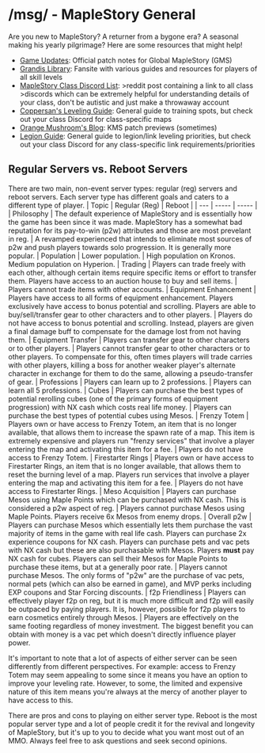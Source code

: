 # /msg/ - MapleStory General
Are you new to MapleStory? A returner from a bygone era? A seasonal making his yearly pilgrimage? Here are some resources that might help!

- [Game Updates](https://maplestory.nexon.net/updates): Official patch notes for Global MapleStory (GMS)
- [Grandis Library](https://grandislibrary.com/): Fansite with various guides and resources for players of all skill levels
- [MapleStory Class Discord List](https://www.reddit.com/r/Maplestory/comments/13jji1j/master_list_of_class_discord_links_for_savior_and/): >reddit post containing a link to all class >discords which can be extremely helpful for understanding details of your class, don't be autistic and just make a throwaway account
- [Coppersan's Leveling Guide](https://www.youtube.com/watch?v=GIoxMe7MVbA): General guide to training spots, but check out your class Discord for class-specific maps
- [Orange Mushroom's Blog](https://orangemushroom.net/): KMS patch previews (sometimes)
- [Legion Guide](https://docs.google.com/document/d/1j6NlbBwZdzE3WPMqjiDOYBVRjQ-Ci-QfXfaj5shohsM/edit): General guide to legion/link leveling priorities, but check out your class Discord for any class-specific link requirements/priorities

## Regular Servers vs. Reboot Servers
There are two main, non-event server types: regular (reg) servers and reboot servers. Each server type has different goals and caters to a different type of player.
| Topic | Regular (Reg) | Reboot |
| --- | ----- | ----- |
| Philosophy | The default experience of MapleStory and is essentially how the game has been since it was made. MapleStory has a somewhat bad reputation for its pay-to-win (p2w) attributes and those are most prevelant in reg. | A revamped experienced that intends to eliminate most sources of p2w and push players towards solo progression. It is generally more popular.
| Population | Lower population. | High population on Kronos. Medium population on Hyperion.
| Trading | Players can trade freely with each other, although certain items require specific items or effort to transfer them. Players have access to an auction house to buy and sell items. | Players cannot trade items with other accounts.
| Equipment Enhancement | Players have access to all forms of equipment enhancement. Players exclusively have access to bonus potential and scrolling. Players are able to buy/sell/transfer gear to other characters and to other players. | Players do not have access to bonus potential and scrolling. Instead, players are given a final damage buff to compensate for the damage lost from not having them.
| Equipment Transfer | Players can transfer gear to other characters or to other players. | Players cannot transfer gear to other characters or to other players. To compensate for this, often times players will trade carries with other players, killing a boss for another weaker player's alternate character in exchange for them to do the same, allowing a pseudo-transfer of gear.
| Professions | Players can learn up to 2 professions. | Players can learn all 5 professions.
| Cubes | Players can purchase the best types of potential rerolling cubes (one of the primary forms of equipment progression) with NX cash which costs real life money. | Players can purchase the best types of potential cubes using Mesos.
| Frenzy Totem | Players own or have access to Frenzy Totem, an item that is no longer available, that allows them to increase the spawn rate of a map. This item is extremely expensive and players run "frenzy services" that involve a player entering the map and activating this item for a fee. | Players do not have access to Frenzy Totem.
| Firestarter Rings | Players own or have access to Firestarter Rings, an item that is no longer available, that allows them to reset the burning level of a map. Players run services that involve a player entering the map and activating this item for a fee. | Players do not have access to Firestarter Rings.
| Meso Acquisition | Players can purchase Mesos using Maple Points which can be purchased with NX cash. This is considered a p2w aspect of reg. | Players cannot purchase Mesos using Maple Points. Players receive 6x Mesos from enemy drops.
| Overall p2w | Players can purchase Mesos which essentially lets them purchase the vast majority of items in the game with real life cash. Players can purchase 2x experience coupons for NX cash. Players can purchase pets and vac pets with NX cash but these are also purchasable with Mesos. Players **must** pay NX cash for cubes. Players can sell their Mesos for Maple Points to purchase these items, but at a generally poor rate. | Players cannot purchase Mesos. The only forms of "p2w" are the purchase of vac pets, normal pets (which can also be earned in game), and MVP perks including EXP coupons and Star Forcing discounts.
| f2p Friendliness | Players can effectively player f2p on reg, but it is much more difficult and f2p will easily be outpaced by paying players. It is, however, possible for f2p players to earn cosmetics entirely through Mesos. | Players are effectively on the same footing regardless of money investment. The biggest benefit you can obtain with money is a vac pet which doesn't directly influence player power.

It's important to note that a lot of aspects of either server can be seen differently from different perspectives. For example: access to Frenzy Totem may seem appealing to some since it means you have an option to improve your leveling rate. However, to some, the limited and expensive nature of this item means you're always at the mercy of another player to have access to this.

There are pros and cons to playing on either server type. Reboot is the most popular server type and a lot of people credit it for the revival and longevity of MapleStory, but it's up to you to decide what you want most out of an MMO. Always feel free to ask questions and seek second opinions.